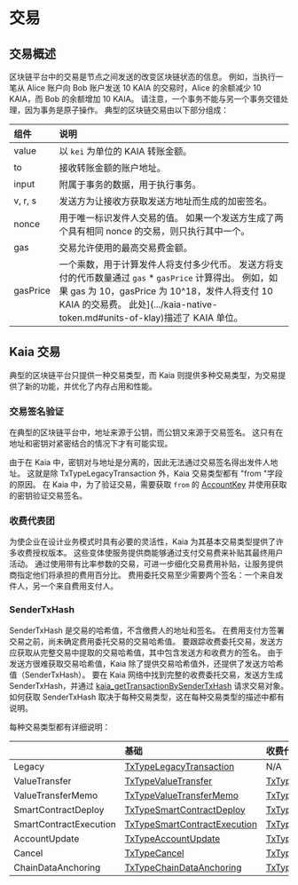 # 交易

## 交易概述<a id="transactions-overview"></a>

区块链平台中的交易是节点之间发送的改变区块链状态的信息。 例如，当执行一笔从 Alice 账户向 Bob 账户发送 10 KAIA 的交易时，Alice 的余额减少 10 KAIA，而 Bob 的余额增加 10 KAIA。 请注意，一个事务不能与另一个事务交错处理，因为事务是原子操作。 典型的区块链交易由以下部分组成：

| 组件       | 说明                                                                                                                                                                                                                                                                                     |
| :------- | :------------------------------------------------------------------------------------------------------------------------------------------------------------------------------------------------------------------------------------------------------------------------------------- |
| value    | 以 `kei` 为单位的 KAIA 转账金额。                                                                                                                                                                                                                                                                |
| to       | 接收转账金额的账户地址。                                                                                                                                                                                                                                                                           |
| input    | 附属于事务的数据，用于执行事务。                                                                                                                                                                                                                                                                       |
| v, r, s  | 发送方为让接收方获取发送方地址而生成的加密签名。                                                                                                                                                                                                                                                               |
| nonce    | 用于唯一标识发件人交易的值。 如果一个发送方生成了两个具有相同 nonce 的交易，则只执行其中一个。                                                                                                                                                                                                                                    |
| gas      | 交易允许使用的最高交易费金额。                                                                                                                                                                                                                                                                        |
| gasPrice | 一个乘数，用于计算发件人将支付多少代币。 发送方将支付的代币数量通过 `gas` \* `gasPrice` 计算得出。 例如，如果 gas 为 10，gasPrice 为 10^18，发件人将支付 10 KAIA 的交易费。 此处](.../kaia-native-token.md#units-of-klay)描述了 KAIA 单位。 |

## Kaia 交易<a id="kaia-transactions"></a>

典型的区块链平台只提供一种交易类型，而 Kaia 则提供多种交易类型，为交易提供了新的功能，并优化了内存占用和性能。

### 交易签名验证<a id="signature-validation-of-transactions"></a>

在典型的区块链平台中，地址来源于公钥，而公钥又来源于交易签名。 这只有在地址和密钥对紧密结合的情况下才有可能实现。

由于在 Kaia 中，密钥对与地址是分离的，因此无法通过交易签名得出发件人地址。 这就是除 TxTypeLegacyTransaction 外，Kaia 交易类型都有 "from "字段的原因。 在 Kaia 中，为了验证交易，需要获取 `from` 的 [AccountKey](../accounts.md#account-key) 并使用获取的密钥验证交易签名。

### 收费代表团<a id="fee-delegation"></a>

为使企业在设计业务模式时具有必要的灵活性，Kaia 为其基本交易类型提供了许多收费授权版本。 这些变体使服务提供商能够通过支付交易费来补贴其最终用户活动。 通过使用带有比率参数的交易，可进一步细化交易费用补贴，让服务提供商指定他们将承担的费用百分比。 费用委托交易至少需要两个签名：一个来自发件人，另一个来自费用支付人。

### SenderTxHash <a id="sendertxhash"></a>

SenderTxHash 是交易的哈希值，不含缴费人的地址和签名。 在费用支付方签署交易之前，尚未确定费用委托交易的交易哈希值。 要跟踪收费委托交易，发送方应获取从完整交易中提取的交易哈希值，其中包含发送方和收费方的签名。 由于发送方很难获取交易哈希值，Kaia 除了提供交易哈希值外，还提供了发送方哈希值（SenderTxHash）。 要在 Kaia 网络中找到完整的收费委托交易，发送方生成 SenderTxHash，并通过 [kaia_getTransactionBySenderTxHash](../../references/json-rpc/klay/get-transaction-by-sender-tx-hash/) 请求交易对象。 如何获取 SenderTxHash 取决于每种交易类型，这在每种交易类型的描述中都有说明。

每种交易类型都有详细说明：

|                        | 基础                                                                      | 收费代表团                                                                                                    | 部分费用授权                                                                                                                             |
| :--------------------- | :---------------------------------------------------------------------- | :------------------------------------------------------------------------------------------------------- | :--------------------------------------------------------------------------------------------------------------------------------- |
| Legacy                 | [TxTypeLegacyTransaction](./basic.md#txtypelegacytransaction)           | N/A                                                                                                      | N/A                                                                                                                                |
| ValueTransfer          | [TxTypeValueTransfer](./basic.md#txtypevaluetransfer)                   | [TxTypeFeeDelegatedValueTransfer](./fee-delegation.md#txtypefeedelegatedvaluetransfer)                   | [TxTypeFeeDelegatedValueTransferWithRatio](./partial-fee-delegation.md#txtypefeedelegatedvaluetransferwithratio)                   |
| ValueTransferMemo      | [TxTypeValueTransferMemo](./basic.md#txtypevaluetransfermemo)           | [TxTypeFeeDelegatedValueTransferMemo](./fee-delegation.md#txtypefeedelegatedvaluetransfermemo)           | [TxTypeFeeDelegatedValueTransferMemoWithRatio](./partial-fee-delegation.md#txtypefeedelegatedvaluetransfermemowithratio)           |
| SmartContractDeploy    | [TxTypeSmartContractDeploy](./basic.md#txtypesmartcontractdeploy)       | [TxTypeFeeDelegatedSmartContractDeploy](./fee-delegation.md#txtypefeedelegatedsmartcontractdeploy)       | [TxTypeFeeDelegatedSmartContractDeployWithRatio](./partial-fee-delegation.md#txtypefeedelegatedsmartcontractdeploywithratio)       |
| SmartContractExecution | [TxTypeSmartContractExecution](./basic.md#txtypesmartcontractexecution) | [TxTypeFeeDelegatedSmartContractExecution](./fee-delegation.md#txtypefeedelegatedsmartcontractexecution) | [TxTypeFeeDelegatedSmartContractExecutionWithRatio](./partial-fee-delegation.md#txtypefeedelegatedsmartcontractexecutionwithratio) |
| AccountUpdate          | [TxTypeAccountUpdate](./basic.md#txtypeaccountupdate)                   | [TxTypeFeeDelegatedAccountUpdate](./fee-delegation.md#txtypefeedelegatedaccountupdate)                   | [TxTypeFeeDelegatedAccountUpdateWithRatio](./partial-fee-delegation.md#txtypefeedelegatedaccountupdatewithratio)                   |
| Cancel                 | [TxTypeCancel](./basic.md#txtypecancel)                                 | [TxTypeFeeDelegatedCancel](./fee-delegation.md#txtypefeedelegatedcancel)                                 | [TxTypeFeeDelegatedCancelWithRatio](./partial-fee-delegation.md#txtypefeedelegatedcancelwithratio)                                 |
| ChainDataAnchoring     | [TxTypeChainDataAnchoring](./basic.md#txtypechaindataanchoring)         | [TxTypeFeeDelegatedChainDataAnchoring](./fee-delegation.md#txtypefeedelegatedchaindataanchoring)         | [TxTypeFeeDelegatedChainDataAnchoringWithRatio](./partial-fee-delegation.md#txtypefeedelegatedchaindataanchoringwithratio)         |
